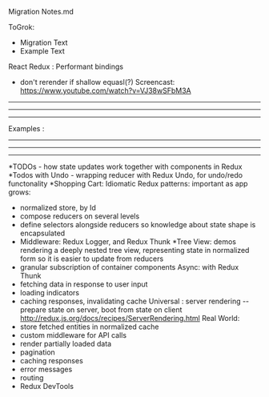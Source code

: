 Migration Notes.md


ToGrok:
- Migration Text
- Example Text

React Redux : Performant bindings
  - don't rerender if shallow equasl(?)
  Screencast: 
  https://www.youtube.com/watch?v=VJ38wSFbM3A

____________________
____________________
____________________
Examples :
____________________
____________________
____________________

*TODOs - how state updates work together with components in Redux
*Todos with Undo - wrapping reducer with Redux Undo, for undo/redo functonality
*Shopping Cart: Idiomatic Redux patterns: important as app grows:
  - normalized store, by Id
  - compose reducers on several levels
  - define selectors alongside reducers so knowledge about state shape is encapsulated
  - Middleware: Redux Logger, and Redux Thunk
*Tree View: demos rendering a deeply nested tree view, representing state in normalized form so it is easier to update from reducers
  - granular subscription of container components
Async: with Redux Thunk
  - fetching data in response to user input
  - loading indicators
  - caching responses, invalidating cache
Universal : server rendering -- prepare state on server, boot from state on client
http://redux.js.org/docs/recipes/ServerRendering.html
Real World: 
  - store fetched entities in normalized cache
  - custom middleware for API calls
  - render partially loaded data
  - pagination
  - caching responses
  - error messages
  - routing
  - Redux DevTools
